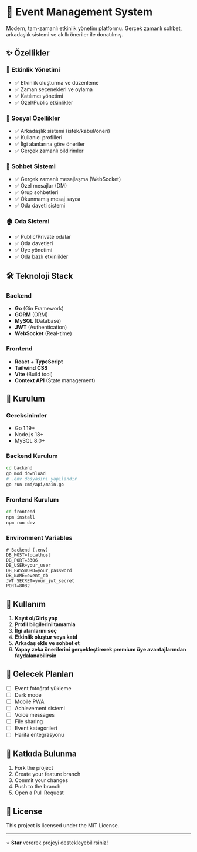 # 🎉 Event Management System

Modern, tam-zamanlı etkinlik yönetim platformu. Gerçek zamanlı sohbet, arkadaşlık sistemi ve akıllı öneriler ile donatılmış.

## ✨ Özellikler

### 🎪 Etkinlik Yönetimi
- ✅ Etkinlik oluşturma ve düzenleme
- ✅ Zaman seçenekleri ve oylama
- ✅ Katılımcı yönetimi
- ✅ Özel/Public etkinlikler

### 👥 Sosyal Özellikler
- ✅ Arkadaşlık sistemi (istek/kabul/öneri)
- ✅ Kullanıcı profilleri
- ✅ İlgi alanlarına göre öneriler
- ✅ Gerçek zamanlı bildirimler

### 💬 Sohbet Sistemi
- ✅ Gerçek zamanlı mesajlaşma (WebSocket)
- ✅ Özel mesajlar (DM)
- ✅ Grup sohbetleri
- ✅ Okunmamış mesaj sayısı
- ✅ Oda daveti sistemi

### 🏠 Oda Sistemi
- ✅ Public/Private odalar
- ✅ Oda davetleri
- ✅ Üye yönetimi
- ✅ Oda bazlı etkinlikler

## 🛠️ Teknoloji Stack

### Backend
- **Go** (Gin Framework)
- **GORM** (ORM)
- **MySQL** (Database)
- **JWT** (Authentication)
- **WebSocket** (Real-time)

### Frontend
- **React** + **TypeScript**
- **Tailwind CSS**
- **Vite** (Build tool)
- **Context API** (State management)

## 🚀 Kurulum

### Gereksinimler
- Go 1.19+
- Node.js 18+
- MySQL 8.0+

### Backend Kurulum
```bash
cd backend
go mod download
# .env dosyasını yapılandır
go run cmd/api/main.go
```

### Frontend Kurulum
```bash
cd frontend
npm install
npm run dev
```

### Environment Variables
```env
# Backend (.env)
DB_HOST=localhost
DB_PORT=3306
DB_USER=your_user
DB_PASSWORD=your_password
DB_NAME=event_db
JWT_SECRET=your_jwt_secret
PORT=8082
```

## 📱 Kullanım

1. **Kayıt ol/Giriş yap**
2. **Profil bilgilerini tamamla**
3. **İlgi alanlarını seç**
4. **Etkinlik oluştur veya katıl**
5. **Arkadaş ekle ve sohbet et**
6. **Yapay zeka önerilerini gerçekleştirerek premium üye avantajlarından faydalanabilirsin**
## 🎯 Gelecek Planları

- [ ] Event fotoğraf yükleme
- [ ] Dark mode
- [ ] Mobile PWA
- [ ] Achievement sistemi
- [ ] Voice messages
- [ ] File sharing
- [ ] Event kategorileri
- [ ] Harita entegrasyonu

## 🤝 Katkıda Bulunma

1. Fork the project
2. Create your feature branch
3. Commit your changes
4. Push to the branch
5. Open a Pull Request

## 📄 License

This project is licensed under the MIT License.

---

⭐ **Star** vererek projeyi destekleyebilirsiniz! 
